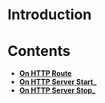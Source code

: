 

# Introduction

# Contents

* [**On HTTP Route**](onhttproute.md)
* [**On HTTP Server Start_**](onhttpserverstart.md)
* [**On HTTP Server Stop_**](onhttpserverstop.md)